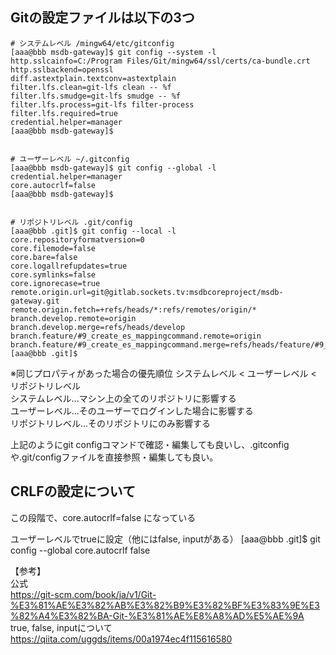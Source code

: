 ## Gitの設定ファイルは以下の3つ  

```
# システムレベル /mingw64/etc/gitconfig
[aaa@bbb msdb-gateway]$ git config --system -l
http.sslcainfo=C:/Program Files/Git/mingw64/ssl/certs/ca-bundle.crt
http.sslbackend=openssl
diff.astextplain.textconv=astextplain
filter.lfs.clean=git-lfs clean -- %f
filter.lfs.smudge=git-lfs smudge -- %f
filter.lfs.process=git-lfs filter-process
filter.lfs.required=true
credential.helper=manager
[aaa@bbb msdb-gateway]$


# ユーザーレベル ~/.gitconfig
[aaa@bbb msdb-gateway]$ git config --global -l
credential.helper=manager
core.autocrlf=false
[aaa@bbb msdb-gateway]$


# リポジトリレベル .git/config
[aaa@bbb .git]$ git config --local -l
core.repositoryformatversion=0
core.filemode=false
core.bare=false
core.logallrefupdates=true
core.symlinks=false
core.ignorecase=true
remote.origin.url=git@gitlab.sockets.tv:msdbcoreproject/msdb-gateway.git
remote.origin.fetch=+refs/heads/*:refs/remotes/origin/*
branch.develop.remote=origin
branch.develop.merge=refs/heads/develop
branch.feature/#9_create_es_mappingcommand.remote=origin
branch.feature/#9_create_es_mappingcommand.merge=refs/heads/feature/#9_create_es_mappingcommand
[aaa@bbb .git]$
```

※同じプロパティがあった場合の優先順位 システムレベル < ユーザーレベル < リポジトリレベル  
システムレベル...マシン上の全てのリポジトリに影響する  
ユーザーレベル...そのユーザーでログインした場合に影響する  
リポジトリレベル...そのリポジトリにのみ影響する  

上記のようにgit configコマンドで確認・編集しても良いし、.gitconfigや.git/configファイルを直接参照・編集しても良い。    

## CRLFの設定について  

この段階で、core.autocrlf=false になっている
  
ユーザーレベルでtrueに設定（他にはfalse, inputがある）
[aaa@bbb .git]$ git config --global core.autocrlf false

【参考】  
公式  
https://git-scm.com/book/ja/v1/Git-%E3%81%AE%E3%82%AB%E3%82%B9%E3%82%BF%E3%83%9E%E3%82%A4%E3%82%BA-Git-%E3%81%AE%E8%A8%AD%E5%AE%9A  
true, false, inputについて  
https://qiita.com/uggds/items/00a1974ec4f115616580
